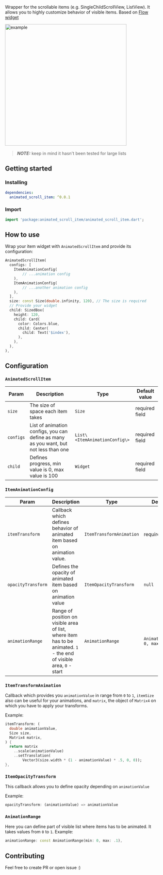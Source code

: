 Wrapper for the scrollable items (e.g. SingleChildScrollView, ListView). It allows you to highly customize behavior of visible items. Based on [Flow widget](https://api.flutter.dev/flutter/widgets/Flow-class.html)

<p>
  <img src="https://github.com/G33kFreak/animated-scroll-item/blob/main/doc/example1.gif?raw=true"
    alt="example" height="400"/>
  &nbsp;&nbsp;&nbsp;&nbsp;
</p>


> **_NOTE:_** keep in mind it hasn't been tested for large lists

## Getting started

### Installing

```yaml
dependencies:
  animated_scroll_item: ^0.0.1
```

### Import

```dart
import 'package:animated_scroll_item/animated_scroll_item.dart';
```

## How to use

Wrap your item widget with `AnimatedScrollItem` and provide its configuration:

```dart
AnimatedScrollItem(
  configs: [
    ItemAnimationConfig(
        // ...animation config
    ),
    ItemAnimationConfig(
        // ...another animation config
    ),
  ],
  size: const Size(double.infinity, 120), // The size is required
  // Provide your widget
  child: SizedBox(
    height: 120,
    child: Card(
      color: Colors.blue,
      child: Center(
        child: Text('$index'),
      ),
    ),
  ),
),
```

## Configuration

### `AnimatedScrollItem`

| Param     | Description                                                                          | Type                          | Default value  |
| --------- | ------------------------------------------------------------------------------------ | ----------------------------- | -------------- |
| `size`    | The size of space each item takes                                                    | `Size`                        | required field |
| `configs` | List of animation configs, you can define as many as you want, but not less than one | `List\<ItemAnimationConfig\>` | required field |
| `child`   | Defines progress, min value is 0, max value is 100                                   | `Widget`                      | required field |

### `ItemAnimationConfig`

| Param              | Description                                                                                                      | Type                     | Default value                    |
| ------------------ | ---------------------------------------------------------------------------------------------------------------- | ------------------------ | -------------------------------- |
| `itemTransform`    | Callback which defines behavior of animated item based on animation value.                                       | `ItemTransformAnimation` | required field                   |
| `opacityTransform` | Defines the opacity of animated item based on animation value                                                    | `ItemOpacityTransform`   | `null`                           |
| `animationRange`   | Range of position on visible area of list, where item has to be animated. `1` - the end of visible area, `0` - start | `AnimationRange`         | `AnimationRange(min: 0, max: 1)` |

### `ItemTransformAnimation`

Callback which provides you `animationValue` in range from `0` to `1`, `itemSize` also can be useful for your animations, and `matrix`, the object of `Matrix4` on which you have to apply your transforms.

Example:
```dart
itemTransform: (
  double animationValue,
  Size size,
  Matrix4 matrix,
) {
  return matrix
    ..scale(animationValue)
    ..setTranslation(
        Vector3(size.width * (1 - animationValue) * .5, 0, 0));
},
```

### `ItemOpacityTransform`

This callback allows you to define opacity depending on `animationValue`

Example:
```dart
opacityTransform: (animationValue) => animationValue
```

### `AnimationRange`

Here you can define part of visible list where items has to be animated. It takes values from `0` to `1`.
Example:
```dart
animationRange: const AnimationRange(min: 0, max: .1),
```

## Contributing

Feel free to create PR or open issue :)
